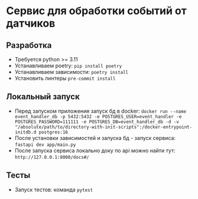 # Сервис для обработки событий от датчиков

## Разработка
 - Требуется python >= 3.11
 - Устанавливаем poetry: `pip install poetry`
 - Устанавливаем зависимости: `poetry install`
 - Установить линтеры `pre-commit install`

## Локальный запуск
 - Перед запуском приложения запуск бд в docker: 
 ```docker run --name event_handler_db -p 5432:5432 -e POSTGRES_USER=event_handler -e POSTGRES_PASSWORD=111111 -e POSTGRES_DB=event_handler_db -d -v "/absolute/path/to/directory-with-init-scripts":/docker-entrypoint-initdb.d postgres:16```
 - После установки зависимостей и запуска бд - запуск сервиса: `fastapi dev app/main.py`
 - После запуска сервиса локально доку по api можно найти тут: `http://127.0.0.1:8000/docs#/`

## Тесты
 - Запуск тестов: команда `pytest` 
